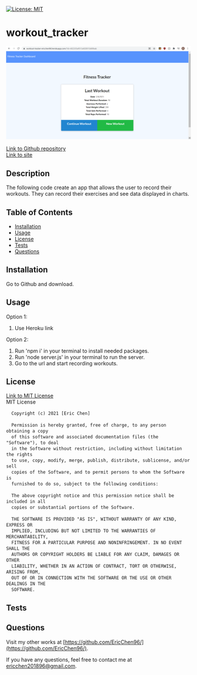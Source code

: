 
[![License: MIT](https://img.shields.io/badge/License-MIT-yellow.svg)](https://opensource.org/licenses/MIT)
# workout_tracker
 
![Workout Tracker](./assets/workout_tracker_screenshot.png)

[Link to Github repository](https://github.com/EricChen96/workout_tracker) <br>
[Link to site](https://workout-tracker-ericchen96.herokuapp.com/) <br>

## Description
The following code create an app that allows the user to record their workouts. They can record their exercises and see data displayed in charts. 

## Table of Contents
* [Installation](#installation)
* [Usage](#usage)
* [License](#license)
* [Tests](#tests)
* [Questions](#questions)

## Installation
Go to Github and download.

## Usage
Option 1:
1. Use Heroku link

Option 2:
1. Run 'npm i' in your terminal to install needed packages.
2. Run 'node server.js' in your terminal to run the server.
3. Go to the url and start recording workouts.

## License
[Link to MIT License](https://opensource.org/licenses/MIT) <br>
MIT License

      Copyright (c) 2021 [Eric Chen]
      
      Permission is hereby granted, free of charge, to any person obtaining a copy
      of this software and associated documentation files (the "Software"), to deal
      in the Software without restriction, including without limitation the rights
      to use, copy, modify, merge, publish, distribute, sublicense, and/or sell
      copies of the Software, and to permit persons to whom the Software is
      furnished to do so, subject to the following conditions:
      
      The above copyright notice and this permission notice shall be included in all
      copies or substantial portions of the Software.
      
      THE SOFTWARE IS PROVIDED "AS IS", WITHOUT WARRANTY OF ANY KIND, EXPRESS OR
      IMPLIED, INCLUDING BUT NOT LIMITED TO THE WARRANTIES OF MERCHANTABILITY,
      FITNESS FOR A PARTICULAR PURPOSE AND NONINFRINGEMENT. IN NO EVENT SHALL THE
      AUTHORS OR COPYRIGHT HOLDERS BE LIABLE FOR ANY CLAIM, DAMAGES OR OTHER
      LIABILITY, WHETHER IN AN ACTION OF CONTRACT, TORT OR OTHERWISE, ARISING FROM,
      OUT OF OR IN CONNECTION WITH THE SOFTWARE OR THE USE OR OTHER DEALINGS IN THE
      SOFTWARE.
      
## Tests

## Questions
Visit my other works at [https://github.com/EricChen96/](https://github.com/EricChen96/). 

If you have any questions, feel free to contact me at ericchen201896@gmail.com.
